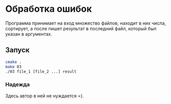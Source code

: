 # Обработка ошибок
Программа принимает на вход множество файлов,
находит в них числа, сортирует,
а после пишет результат в последний файл,
который был указан в аргументах.

## Запуск
~~~bash
cmake .
make 03
./03 file_1 [file_2 ...] result
~~~

### Надежда
Здесь автор в ней не нуждается =).